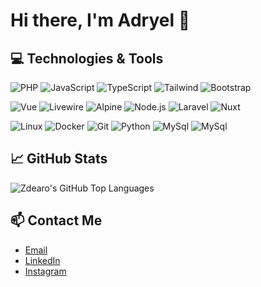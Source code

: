 # Hi there, I'm Adryel 👋

<!-- ![Profile Views](https://komarev.com/ghpvc/?username=zdearo&style=flat-square)

## 🌐 Socials
[![LinkedIn](https://img.shields.io/badge/-LinkedIn-blue?style=flat-square&logo=linkedin&logoColor=white&link=https://www.linkedin.com/in/adryel-dearo/)](https://www.linkedin.com/in/adryel-dearo/)
 -->

## 💻 Technologies & Tools

![PHP](https://img.shields.io/badge/-PHP-333333?style=flat&logo=php&color=0d1117)
![JavaScript](https://img.shields.io/badge/-JavaScript-333333?style=flat&logo=javascript&color=0d1117)
![TypeScript](https://img.shields.io/badge/-TypeScript-333333?style=flat&logo=typescript&color=0d1117)
![Tailwind](https://img.shields.io/badge/-Tailwind-333333?style=flat&logo=tailwindcss&color=0d1117)
![Bootstrap](https://img.shields.io/badge/-Bootstrap-333333?style=flat&logo=bootstrap&color=0d1117)

![Vue](https://img.shields.io/badge/-Vue.js-333333?style=flat&logo=vue.js&color=0d1117)
![Livewire](https://img.shields.io/badge/-Livewire-333333?style=flat&logo=livewire&color=0d1117)
![Alpine](https://img.shields.io/badge/-Alpine-333333?style=flat&logo=alpine.js&color=0d1117)
![Node.js](https://img.shields.io/badge/-Node.js-333333?style=flat&logo=node.js&color=0d1117)
![Laravel](https://img.shields.io/badge/-Laravel-333333?style=flat&logo=laravel&color=0d1117)
![Nuxt](https://img.shields.io/badge/-Nuxt-333333?style=flat&logo=nuxt&color=0d1117)

![Linux](https://img.shields.io/badge/-Linux-333333?style=flat&logo=linux&color=0d1117)
![Docker](https://img.shields.io/badge/-Docker-333333?style=flat&logo=docker&color=0d1117)
![Git](https://img.shields.io/badge/-Git-333333?style=flat&logo=git&color=0d1117)
![Python](https://img.shields.io/badge/-Python-333333?style=flat&logo=python&color=0d1117)
![MySql](https://img.shields.io/badge/-MySql-333333?style=flat&logo=mysql&color=0d1117)
![MySql](https://img.shields.io/badge/-PostgreSql-333333?style=flat&logo=postgresql&color=0d1117)

<!-- ## 🚀 Projects

### 📌 [Project Name](https://github.com/zdearo/project-name)
**Description:** A brief description of what the project is and its purpose. -->

## 📈 GitHub Stats

![Zdearo's GitHub Top Languages](https://github-readme-stats.vercel.app/api/top-langs/?username=zdearo&layout=compact&theme=github_dark)
<!-- ![Zdearo's GitHub stats](https://github-readme-stats.vercel.app/api?username=zdearo&show_icons=true&theme=github_dark) -->

<!-- ## 🗂️ Highlighted Repositories

[![Readme Card](https://github-readme-stats.vercel.app/api/pin/?username=zdearo&repo=project-name&theme=dark)](https://github.com/zdearo/project-name)
[![Readme Card](https://github-readme-stats.vercel.app/api/pin/?username=zdearo&repo=another-project-name&theme=dark)](https://github.com/zdearo/another-project-name) -->

<!-- ## 📝 Blog Posts

- [How to build a modern web application](https://yourblog.com/how-to-build-a-modern-web-application)
- [Understanding Kubernetes](https://yourblog.com/understanding-kubernetes) -->

## 📫 Contact Me

- [Email](mailto:dearo.adryel@gmail.com)
- [LinkedIn](https://www.linkedin.com/in/adryel-dearo)
- [Instagram](https://instagram.com/adryel.dearo)

<!-- <p align="center">
  <a href="https://skillicons.dev">
    <img src="https://skillicons.dev/icons?i=php,javascript,typescript,tailwindcss,bootstrap,vue,livewire,alpinejs,nodejs,laravel,nuxt,linux,docker,git,python" />
  </a>
</p> -->
